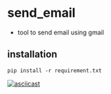 # send_email
* tool to send email using gmail
## installation 
```
pip install -r requirement.txt
```
[![asciicast](https://asciinema.org/a/581565.svg)](https://asciinema.org/a/581565)

